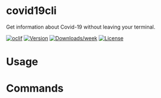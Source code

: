 covid19cli
==========

Get information about Covid-19 without leaving your terminal.

[![oclif](https://img.shields.io/badge/cli-oclif-brightgreen.svg)](https://oclif.io)
[![Version](https://img.shields.io/npm/v/covid19cli.svg)](https://npmjs.org/package/covid19cli)
[![Downloads/week](https://img.shields.io/npm/dw/covid19cli.svg)](https://npmjs.org/package/covid19cli)
[![License](https://img.shields.io/npm/l/covid19cli.svg)](https://github.com/aurghya-0/covid19cli/blob/master/package.json)

<!-- toc -->
# Usage
<!-- usage -->
# Commands
<!-- commands -->
